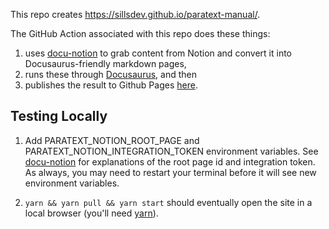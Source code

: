 This repo creates https://sillsdev.github.io/paratext-manual/.

The GitHub Action associated with this repo does these things:

1. uses [docu-notion](https://github.com/sillsdev/docu-notion) to grab content from Notion and convert it into Docusaurus-friendly markdown pages,
2. runs these through [Docusaurus](https://docusaurus.io/), and then
3. publishes the result to Github Pages [here](https://sillsdev.github.io/paratext-manual/).

## Testing Locally

1. Add PARATEXT_NOTION_ROOT_PAGE and PARATEXT_NOTION_INTEGRATION_TOKEN environment variables. See [docu-notion](https://github.com/sillsdev/docu-notion) for explanations of the root page id and integration token. As always, you may need to restart your terminal before it will see new environment variables.

2. `yarn && yarn pull && yarn start` should eventually open the site in a local browser (you'll need [yarn](https://classic.yarnpkg.com/lang/en/docs/install/#windows-stable)).
